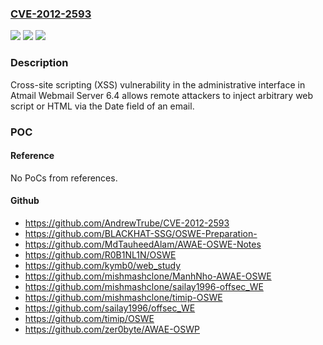 ### [CVE-2012-2593](https://cve.mitre.org/cgi-bin/cvename.cgi?name=CVE-2012-2593)
![](https://img.shields.io/static/v1?label=Product&message=Atmail%20Webmail%20Server&color=blue)
![](https://img.shields.io/static/v1?label=Version&message=n%2Fa&color=blue)
![](https://img.shields.io/static/v1?label=Vulnerability&message=Cross-Site%20Scripting&color=brighgreen)

### Description

Cross-site scripting (XSS) vulnerability in the administrative interface in Atmail Webmail Server 6.4 allows remote attackers to inject arbitrary web script or HTML via the Date field of an email.

### POC

#### Reference
No PoCs from references.

#### Github
- https://github.com/AndrewTrube/CVE-2012-2593
- https://github.com/BLACKHAT-SSG/OSWE-Preparation-
- https://github.com/MdTauheedAlam/AWAE-OSWE-Notes
- https://github.com/R0B1NL1N/OSWE
- https://github.com/kymb0/web_study
- https://github.com/mishmashclone/ManhNho-AWAE-OSWE
- https://github.com/mishmashclone/sailay1996-offsec_WE
- https://github.com/mishmashclone/timip-OSWE
- https://github.com/sailay1996/offsec_WE
- https://github.com/timip/OSWE
- https://github.com/zer0byte/AWAE-OSWP

